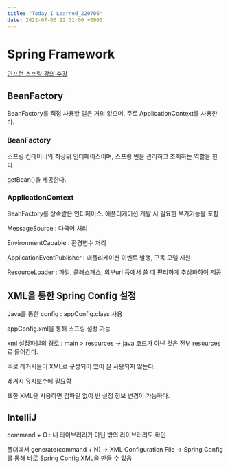 ```yaml
---
title: "Today I Learned_220706"
date: 2022-07-06 22:31:00 +0900
---
```


# Spring Framework
[인프런 스프링 강의 수강](https://www.inflearn.com/course/%EC%8A%A4%ED%94%84%EB%A7%81-%ED%95%B5%EC%8B%AC-%EC%9B%90%EB%A6%AC-%EA%B8%B0%EB%B3%B8%ED%8E%B8/dashboard)

## BeanFactory
BeanFactory를 직접 사용할 일은 거의 없으며, 주로 ApplicationContext를 사용한다.

### BeanFactory
스프링 컨테이너의 최상위 인터페이스이며, 스프링 빈을 관리하고 조회하는 역할을 한다.

getBean()을 제공한다.

### ApplicationContext
BeanFactory를 상속받은 인터페이스. 애플리케이션 개발 시 필요한 부가기능을 포함

MessageSource : 다국어 처리

EnvironmentCapable : 환경변수 처리

ApplicationEventPublisher : 애플리케이션 이벤트 발행, 구독 모델 지원

ResourceLoader : 파일, 클래스패스, 외부url 등에서 쓸 때 편리하게 추상화하여 제공

## XML을 통한 Spring Config 설정
Java를 통한 config : appConfig.class 사용

appConfig.xml을 통해 스프링 설정 가능

xml 설정파일의 경로 : main > resources -> java 코드가 아닌 것은 전부 resources로 들어간다.

주로 레거시들이 XML로 구성되어 있어 잘 사용되지 않는다.

레거시 유지보수에 필요함

또한 XML을 사용하면 컴파일 없이 빈 설정 정보 변경이 가능하다.

## IntelliJ
command + O : 내 라이브러리가 아닌 밖의 라이브러리도 확인

폴더에서 generate(command + N) -> XML Configuration File -> Spring Config를 통해 바로 Spring Config XML을 만들 수 있음